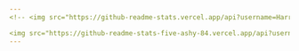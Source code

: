 ```yaml
---
<!-- <img src="https://github-readme-stats.vercel.app/api?username=Harry-Yates&show_icons=true&count_private=true" width="500" height="auto"/> <img src="https://github-readme-stats.vercel.app/api/top-langs/?username=Harry-Yates&layout=compact/" width="241" height="auto"/> -->

<img src="https://github-readme-stats-five-ashy-84.vercel.app/api?username=Harry-Yates&show_icons=true&count_private=true" width="500" height="auto"/> <img src="https://github-readme-stats.vercel.app/api/top-langs/?username=Harry-Yates&layout=compact/" width="241" height="auto"/>
---
```


<!-- github-readme-stats-five-ashy-84.vercel.app -->
